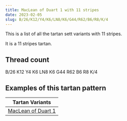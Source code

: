 ```yaml
---
title: MacLean of Duart 1 with 11 stripes
date: 2023-02-05
slug: B/26/K12/Y4/K6/LN8/K6/G44/R62/B6/R8/K/4
---
```

This is a list of all the tartan sett variants with 11 stripes.

It is a 11 stripes tartan.


## Thread count
B/26 K12 Y4 K6 LN8 K6 G44 R62 B6 R8 K/4

## Examples of this tartan pattern

| Tartan Variants |
|---------------|
| [MacLean of Duart 1](/variants/b/26/k12/y4/k6/ln8/k6/g44/r62/b6/r8/k/4-b5480b0-g008000-k000000-lne0e0e0-rc00000-yf0c000)||
